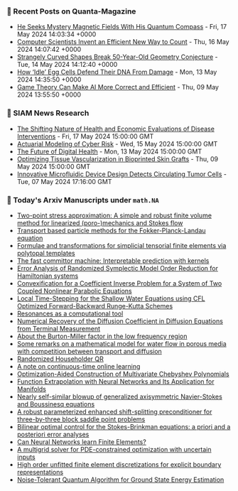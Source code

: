 ### 📝 Recent Posts on Quanta-Magazine
<!-- quanta starts -->
* <a href="https://www.quantamagazine.org/he-seeks-mystery-magnetic-fields-with-his-quantum-compass-20240517/">He Seeks Mystery Magnetic Fields With His Quantum Compass</a> - Fri, 17 May 2024 14:03:34 +0000
* <a href="https://www.quantamagazine.org/computer-scientists-invent-an-efficient-new-way-to-count-20240516/">Computer Scientists Invent an Efficient New Way to Count</a> - Thu, 16 May 2024 14:07:42 +0000
* <a href="https://www.quantamagazine.org/strangely-curved-shapes-break-50-year-old-geometry-conjecture-20240514/">Strangely Curved Shapes Break 50-Year-Old Geometry Conjecture</a> - Tue, 14 May 2024 14:12:40 +0000
* <a href="https://www.quantamagazine.org/how-idle-egg-cells-defend-their-dna-from-damage-20240513/">How ‘Idle’ Egg Cells Defend Their DNA From Damage</a> - Mon, 13 May 2024 14:35:50 +0000
* <a href="https://www.quantamagazine.org/game-theory-can-make-ai-more-correct-and-efficient-20240509/">Game Theory Can Make AI More Correct and Efficient</a> - Thu, 09 May 2024 13:55:50 +0000
<!-- quanta ends -->

### 📝 SIAM News Research
<!-- siam-news starts -->
* <a href="https://sinews.siam.org/Details-Page/the-shifting-nature-of-health-and-economic-evaluations-of-disease-interventions">The Shifting Nature of Health and Economic Evaluations of Disease Interventions</a> - Fri, 17 May 2024 15:00:00 GMT
* <a href="https://sinews.siam.org/Details-Page/actuarial-modeling-of-cyber-risk">Actuarial Modeling of Cyber Risk</a> - Wed, 15 May 2024 15:00:00 GMT
* <a href="https://sinews.siam.org/Details-Page/the-future-of-digital-health">The Future of Digital Health</a> - Mon, 13 May 2024 15:00:00 GMT
* <a href="https://sinews.siam.org/Details-Page/optimizing-tissue-vascularization-in-bioprinted-skin-grafts">Optimizing Tissue Vascularization in Bioprinted Skin Grafts</a> - Thu, 09 May 2024 15:00:00 GMT
* <a href="https://sinews.siam.org/Details-Page/innovative-microfluidic-device-design-detects-circulating-tumor-cells">Innovative Microfluidic Device Design Detects Circulating Tumor Cells</a> - Tue, 07 May 2024 17:16:00 GMT
<!-- siam-news ends -->

### 📝 Today's Arxiv Manuscripts under ``math.NA``
<!-- arxiv-math-na starts -->
* <a href="https://arxiv.org/abs/2405.10390">Two-point stress approximation: A simple and robust finite volume method for linearized (poro-)mechanics and Stokes flow</a>
* <a href="https://arxiv.org/abs/2405.10392">Transport based particle methods for the Fokker-Planck-Landau equation</a>
* <a href="https://arxiv.org/abs/2405.10402">Formulae and transformations for simplicial tensorial finite elements via polytopal templates</a>
* <a href="https://arxiv.org/abs/2405.10410">The fast committor machine: Interpretable prediction with kernels</a>
* <a href="https://arxiv.org/abs/2405.10465">Error Analysis of Randomized Symplectic Model Order Reduction for Hamiltonian systems</a>
* <a href="https://arxiv.org/abs/2405.10479">Convexification for a Coefficient Inverse Problem for a System of Two Coupled Nonlinear Parabolic Equations</a>
* <a href="https://arxiv.org/abs/2405.10505">Local Time-Stepping for the Shallow Water Equations using CFL Optimized Forward-Backward Runge-Kutta Schemes</a>
* <a href="https://arxiv.org/abs/2405.10572">Resonances as a computational tool</a>
* <a href="https://arxiv.org/abs/2405.10708">Numerical Recovery of the Diffusion Coefficient in Diffusion Equations from Terminal Measurement</a>
* <a href="https://arxiv.org/abs/2405.10722">About the Burton-Miller factor in the low frequency region</a>
* <a href="https://arxiv.org/abs/2405.10751">Some remarks on a mathematical model for water flow in porous media with competition between transport and diffusion</a>
* <a href="https://arxiv.org/abs/2405.10923">Randomized Householder QR</a>
* <a href="https://arxiv.org/abs/2405.10399">A note on continuous-time online learning</a>
* <a href="https://arxiv.org/abs/2405.10438">Optimization-Aided Construction of Multivariate Chebyshev Polynomials</a>
* <a href="https://arxiv.org/abs/2405.10563">Function Extrapolation with Neural Networks and Its Application for Manifolds</a>
* <a href="https://arxiv.org/abs/2405.10916">Nearly self-similar blowup of generalized axisymmetric Navier-Stokes and Boussinesq equations</a>
* <a href="https://arxiv.org/abs/2402.17357">A robust parameterized enhanced shift-splitting preconditioner for three-by-three block saddle point problems</a>
* <a href="https://arxiv.org/abs/2404.18348">Bilinear optimal control for the Stokes-Brinkman equations: a priori and a posteriori error analyses</a>
* <a href="https://arxiv.org/abs/2405.06488">Can Neural Networks learn Finite Elements?</a>
* <a href="https://arxiv.org/abs/2302.13680">A multigrid solver for PDE-constrained optimization with uncertain inputs</a>
* <a href="https://arxiv.org/abs/2311.14363">High order unfitted finite element discretizations for explicit boundary representations</a>
* <a href="https://arxiv.org/abs/2401.09091">Noise-Tolerant Quantum Algorithm for Ground State Energy Estimation</a>
<!-- arxiv-math-na ends -->

